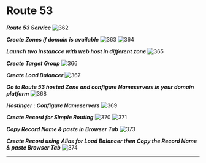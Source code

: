 # Route 53

***Route 53 Service***
![362](https://github.com/user-attachments/assets/7da69eb8-ad3b-470d-a6c1-7711ee65c2f1)

***Create Zones if domain is available***
![363](https://github.com/user-attachments/assets/a0ac9cb8-d06e-4bd9-8c28-5f232d89d4e1)
![364](https://github.com/user-attachments/assets/c2a9082f-c95d-4f13-9118-ce49260307a9)

***Launch two instancce with web host in different zone***
![365](https://github.com/user-attachments/assets/a1f818ac-840a-4e49-a5f7-8c380e105a6d)

***Create Target Group***
![366](https://github.com/user-attachments/assets/d42c1ece-0f42-454a-be15-416ea648c00e)

***Create Load Balancer***
![367](https://github.com/user-attachments/assets/e2f0064b-5b93-4a72-b14c-63266f27b955)

***Go to Route 53 hosted Zone and configure Nameservers in your domain platform*** 
![368](https://github.com/user-attachments/assets/5858a870-3f1e-42e4-94a1-0a069eb61bda)

***Hostinger : Configure Nameservers***
![369](https://github.com/user-attachments/assets/d4ef2725-0c2a-4d15-8b72-13da8acfc326)

***Create Record for Simple Routing***
![370](https://github.com/user-attachments/assets/5deb9c13-6cb7-45e5-a942-7772ef0440a4)
![371](https://github.com/user-attachments/assets/d308e148-b75a-48f1-8ec0-c5c75f08e02f)

***Copy Record Name & paste in Browser Tab***
![373](https://github.com/user-attachments/assets/3122901c-46cd-446e-aebe-d9250270dec5)

***Create Record using Alias for Load Balancer then Copy the Record Name & paste Browser Tab***
![374](https://github.com/user-attachments/assets/f0eb9340-b57e-45ea-b795-19101853fe6f)

---
